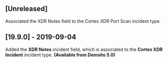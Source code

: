 ## [Unreleased]
Associated the XDR Notes field to the Cortex XDR Port Scan incident type.

## [19.9.0] - 2019-09-04
Added the **XDR Notes** incident field, which is associated to the **Cortex XDR Incident** incident type. **(Available from Demsito 5.0)**

